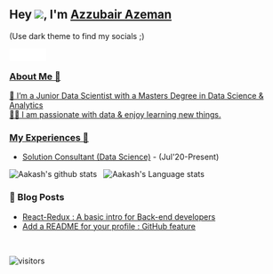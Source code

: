 ## Hey <img src="https://github.com/TheDudeThatCode/TheDudeThatCode/blob/master/Assets/Hi.gif" width="29px">, I'm [Azzubair Azeman](https://www.linkedin.com/in/azzubair-azeman-b96222142/) 

(Use dark theme to find my socials ;)

<a href="https://www.linkedin.com/in/azzubair-azeman-b96222142/" target="_blank"><img align="left" alt="Azzubair | LinkedIn" width="22px" src="https://github.com/Aakarsh-B/trying-repos/blob/master/linkedin.svg" />
<a href="https://www.instagram.com/azzubair_azeman/" target="_blank"><img align="left" alt="Azzubair | Instagram" width="22px" src="https://github.com/Aakarsh-B/trying-repos/blob/master/insta.svg" />
<a href="https://twitter.com/ibnuazeman" target="_blank"><img align="left" alt="Azzubair | Twitter" width="22px" src="https://github.com/Aakarsh-B/trying-repos/blob/master/twitter.svg" />
<br />

### About Me 🚀
🌱 I’m a Junior Data Scientist with a Masters Degree in Data Science & Analytics</br>
👨‍💻 I am passionate with data & enjoy learning new things. </br>

### My Experiences 🙌
- [Solution Consultant (Data Science)](https://www.youtube.com/watch?v=GiHC_760Cis&ab_channel=MalaysiaDigitalEconomyCorporation) - (Jul'20-Present)

![Aakash's github stats](https://github-readme-stats.vercel.app/api?username=isupersky&show_icons=true&hide_border=true)&nbsp;&nbsp;
![Aakash's Language stats](https://github-readme-stats-eight-theta.vercel.app/api/top-langs/?username=isupersky&layout=compact&langs_count=8&hide_border=true)
<br />


### 📕 Blog Posts
- [React-Redux : A basic intro for Back-end developers](https://isupersky.medium.com/react-redux-intro-for-back-end-developers-5113c0a498a9)
- [Add a README for your profile : GitHub feature](https://isupersky.medium.com/add-a-readme-for-your-profile-github-feature-8f1ac11cb112)
<br/>

![visitors](https://visitor-badge.laobi.icu/badge?page_id=isupersky.isupersky)

